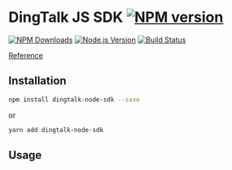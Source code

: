 # DingTalk JS SDK [![NPM version](http://img.shields.io/npm/v/dingtalk-node-sdk.svg?style=flat)](https://npmjs.org/package/dingtalk-node-sdk)

[![NPM Downloads](https://img.shields.io/npm/dm/dingtalk-node-sdk.svg?style=flat)](https://npmjs.org/package/dingtalk-node-sdk)
[![Node.js Version](https://img.shields.io/node/v/dingtalk-node-sdk.svg?style=flat)](http://nodejs.org/download/)
[![Build Status](https://travis-ci.org/xuyuanxiang/dingtalk-node-sdk.svg?style=flat-square)](https://travis-ci.org/xuyuanxiang/dingtalk-node-sdk)

[Reference](https://open-doc.dingtalk.com/docs/doc.htm?spm=a219a.7629140.0.0.twKzzU&treeId=366&articleId=104945&docType=1#s12)

## Installation

```bash
npm install dingtalk-node-sdk --save
```

or

```bash
yarn add dingtalk-node-sdk
```

## Usage

###
